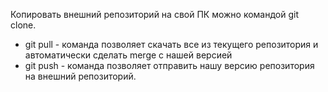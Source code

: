 Копировать внешний репозиторий на свой ПК можно командой git clone.
* git pull - команда позволяет скачать все
из текущего репозитория и автоматически
сделать merge с нашей версией
* git push - команда позволяет отправить нашу
версию репозитория на внешний
репозиторий. 